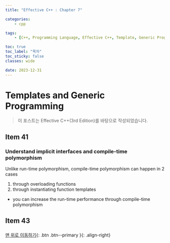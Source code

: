 ```yaml
---
title: "Effective C++ : Chapter 7"

categories:
    - cpp

tags:
    - [C++, Programming Language, Effective C++, Template, Generic Programing]

toc: true
toc_label: "목차"
toc_sticky: false
classes: wide

date: 2023-12-31
---
```


# Templates and Generic Programming

> 이 포스트는 Effective C++(3rd Edition)를 바탕으로 작성되었습니다.

## Item 41

### Understand implicit interfaces and compile-time polymorphism
Unlike run-time polymorphism, compile-time polymorphism can happen in 2 cases
1. through overloading functions
2. through instantiating function templates
- you can increase the run-time performance through compile-time polymorphism


## Item 43

### 


[맨 위로 이동하기](#){: .btn .btn--primary }{: .align-right}